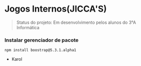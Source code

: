 # Jogos Internos(JICCA'S)
>Status do projeto: Em desenvolvimento pelos alunos do 3°A Informática
### Instalar gerenciador de pacote
```
npm install boostrap@5.3.1.alpha1
```
* Karol
